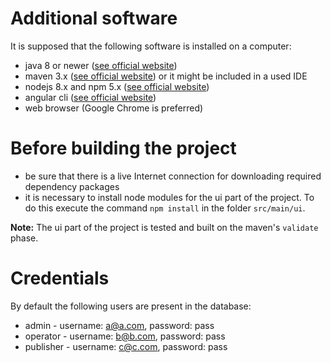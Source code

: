 # Additional software
It is supposed that the following software is installed on a computer:
* java 8 or newer ([see official website](http://www.oracle.com/technetwork/java/javase/downloads/jdk8-downloads-2133151.html))
* maven 3.x ([see official website](https://maven.apache.org/download.cgi)) or it might be included in a used IDE
* nodejs 8.x and npm 5.x ([see official website](https://nodejs.org/en/download/))
* angular cli ([see official website](https://cli.angular.io/))
* web browser (Google Chrome is preferred)

# Before building the project
* be sure that there is a live Internet connection for downloading required dependency packages
* it is necessary to install node modules for the ui part of the project. 
To do this execute the command `npm install` in the folder `src/main/ui`.

**Note:** The ui part of the project is tested and built on the maven's `validate` phase.

# Credentials
By default the following users are present in the database:
* admin - username: a@a.com, password: pass
* operator - username: b@b.com, password: pass
* publisher - username: c@c.com, password: pass


